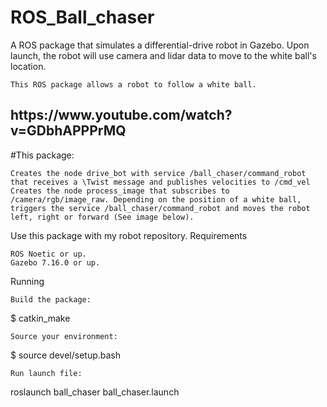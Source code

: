 
# ROS_Ball_chaser
A ROS package that simulates a differential-drive robot in Gazebo. Upon launch, the robot will use camera and lidar data to move to the white ball's location. 

    This ROS package allows a robot to follow a white ball.
   
<h2> https://www.youtube.com/watch?v=GDbhAPPPrMQ </h2>


#This package:

    Creates the node drive_bot with service /ball_chaser/command_robot that receives a \Twist message and publishes velocities to /cmd_vel
    Creates the node process_image that subscribes to /camera/rgb/image_raw. Depending on the position of a white ball, triggers the service /ball_chaser/command_robot and moves the robot left, right or forward (See image below).

Use this package with my robot repository.
Requirements

    ROS Noetic or up.
    Gazebo 7.16.0 or up.

Running

    Build the package:

$ catkin_make

    Source your environment:

$ source devel/setup.bash

    Run launch file:

roslaunch ball_chaser ball_chaser.launch
